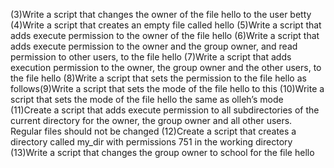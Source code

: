 (3)Write a script that changes the owner of the file hello to the user betty (4)Write a script that creates an empty file called hello (5)Write a script that adds execute permission to the owner of the file hello (6)Write a script that adds execute permission to the owner and the group owner, and read permission to other users, to the file hello (7)Write a script that adds execution permission to the owner, the group owner and the other users, to the file hello (8)Write a script that sets the permission to the file hello as follows(9)Write a script that sets the mode of the file hello to this (10)Write a script that sets the mode of the file hello the same as olleh’s mode (11)Create a script that adds execute permission to all subdirectories of the current directory for the owner, the group owner and all other users. Regular files should not be changed (12)Create a script that creates a directory called my_dir with permissions 751 in the working directory (13)Write a script that changes the group owner to school for the file hello
